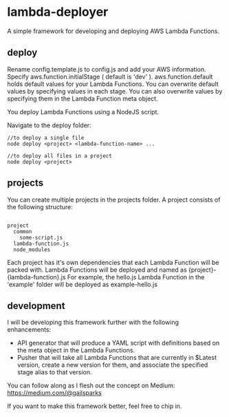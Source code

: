 # lambda-deployer
A simple framework for developing and deploying AWS Lambda Functions.

## deploy
Rename config.template.js to config.js and add your AWS information.
Specify aws.function.initialStage ( default is 'dev' ).
aws.function.default holds default values for your Lambda Functions.
You can overwrite default values by specifying values in each stage.
You can also overwrite values by specifying them in the Lambda Function meta object.

You deploy Lambda Functions using a NodeJS script.

Navigate to the deploy folder:
```
//to deploy a single file
node deploy <project> <lambda-function-name> ...

//to deploy all files in a project
node deploy <project>

```

## projects
You can create multiple projects in the projects folder. A project consists of the following structure:

```

project
  common
    some-script.js
  lambda-function.js
  node_modules

```

Each project has it's own dependencies that each Lambda Function will be packed with.
Lambda Functions will be deployed and named as {project}-{lambda-function}.js
For example, the hello.js Lambda Function in the 'example' folder will be deployed as example-hello.js

## development
I will be developing this framework further with the following enhancements:
- API generator that will produce a YAML script with definitions based on the meta object in the Lambda Functions.
- Pusher that will take all Lambda Functions that are currently in $Latest version, create a new version for them, and associate the specified stage alias to that version.

You can follow along as I flesh out the concept on Medium: https://medium.com/@gailsparks

If you want to make this framework better, feel free to chip in.